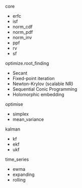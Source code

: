 

core
- erfc
- isf
- norm_cdf
- norm_pdf
- norm_inv
- ppf
- rv
- sf


optimize.root_finding
- Secant
- Fixed-point iteration
- Newton-Krylov (scalable NR)
- Sequential Conic Programming
- Holomorphic embedding


optimise
- simplex
- mean_variance


kalman
- kf
- ekf
- ukf


time_series
- ewma
- expanding
- rolling
